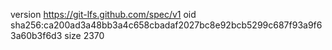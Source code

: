 version https://git-lfs.github.com/spec/v1
oid sha256:ca200ad3a48bb3a4c658cbadaf2027bc8e92bcb5299c687f93a9f63a60b3f6d3
size 2370

